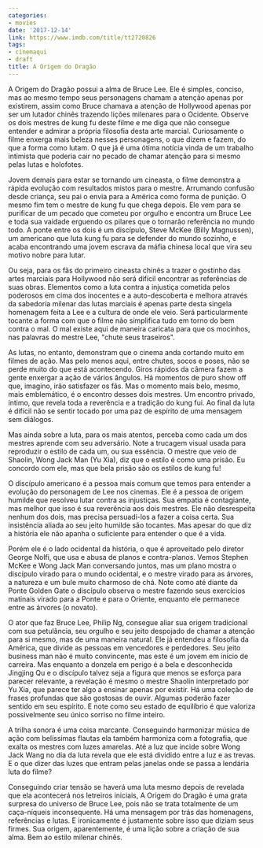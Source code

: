 ```yaml
---
categories:
- movies
date: '2017-12-14'
link: https://www.imdb.com/title/tt2720826
tags:
- cinemaqui
- draft
title: A Origem do Dragão
---
```


A Origem do Dragão possui a alma de Bruce Lee. Ele é simples, conciso, mas ao mesmo tempo seus personagens chamam a atenção apenas por existirem, assim como Bruce chamava a atenção de Hollywood apenas por ser um lutador chinês trazendo lições milenares para o Ocidente. Observe os dois mestres de kung fu deste filme e me diga que não consegue entender e admirar a própria filosofia desta arte marcial. Curiosamente o filme enxerga mais beleza nesses personagens, o que dizem e fazem, do que a forma como lutam. O que já é uma ótima notícia vinda de um trabalho intimista que poderia cair no pecado de chamar atenção para si mesmo pelas lutas e holofotes.

Jovem demais para estar se tornando um cineasta, o filme demonstra a rápida evolução com resultados mistos para o mestre. Arrumando confusão desde criança, seu pai o envia para a América como forma de punição. O mesmo fim tem o mestre de kung fu que chega depois. Ele vem para se purificar de um pecado que cometeu por orgulho e encontra um Bruce Lee e toda sua vaidade erguendo os pilares que o tornarão referência no mundo todo. A ponte entre os dois é um discípulo, Steve McKee (Billy Magnussen), um americano que luta kung fu para se defender do mundo sozinho, e acaba encontrando uma jovem escrava da máfia chinesa local que vira seu motivo nobre para lutar.

Ou seja, para os fãs do primeiro cineasta chinês a trazer o gostinho das artes marciais para Hollywood não será difícil encontrar as referências de suas obras. Elementos como a luta contra a injustiça cometida pelos poderosos em cima dos inocentes e a auto-descoberta e melhora através da sabedoria milenar das lutas marciais é apenas parte desta singela homenagem feita a Lee e a cultura de onde ele veio. Será particularmente tocante a forma com que o filme não simplifica tudo em torno do bem contra o mal. O mal existe aqui de maneira caricata para que os mocinhos, nas palavras do mestre Lee, "chute seus traseiros".

As lutas, no entanto, demonstram que o cinema anda cortando muito em filmes de ação. Mas pelo menos aqui, entre chutes, socos e poses, não se perde muito do que está acontecendo. Giros rápidos da câmera fazem a gente enxergar a ação de vários ângulos. Há momentos de puro show off que, imagino, irão satisfazer os fãs. Mas o momento mais belo, mesmo, mais emblemático, é o encontro desses dois mestres. Um encontro privado, íntimo, que revela toda a reverência e a tradição do kung fui. Ao final da luta é difícil não se sentir tocado por uma paz de espírito de uma mensagem sem diálogos.

Mas ainda sobre a luta, para os mais atentos, perceba como cada um dos mestres aprende com seu adversário. Note a trucagem visual usada para reproduzir o estilo de cada um, ou sua essência. O mestre que veio de Shaolin, Wong Jack Man (Yu Xia), diz que o estilo é como uma prisão. Eu concordo com ele, mas que bela prisão são os estilos de kung fu!

O discípulo americano é a pessoa mais comum que temos para entender a evolução do personagem de Lee nos cinemas. Ele é a pessoa de origem humilde que resolveu lutar contra as injustiças. Sua empatia é contagiante, mas melhor que isso é sua reverência aos dois mestres. Ele não desrespeita nenhum dos dois, mas precisa persuadi-los a fazer a coisa certa. Sua insistência aliada ao seu jeito humilde são tocantes. Mas apesar do que diz a história ele não apanha o suficiente para entender o que é a vida.

Porém ele é o lado ocidental da história, o que é aproveitado pelo diretor George Nolfi, que usa e abusa de planos e contra-planos. Vemos Stephen McKee e Wong Jack Man conversando juntos, mas um plano mostra o discípulo virado para o mundo ocidental, e o mestre virado para as árvores, a natureza e um bule muito charmoso de chá. Note como até diante da Ponte Golden Gate o discípulo observa o mestre fazendo seus exercícios matinais virado para a Ponte e para o Oriente, enquanto ele permanece entre as árvores (o novato).

O ator que faz Bruce Lee, Philip Ng, consegue aliar sua origem tradicional com sua petulância, seu orgulho e seu jeito despojado de chamar a atenção para si mesmo, mas de uma maneira natural. Ele já entendeu a filosofia da América, que divide as pessoas em vencedores e perdedores. Seu jeito business man não é muito convincente, mas este é um jovem em início de carreira. Mas enquanto a donzela em perigo é a bela e desconhecida Jingjing Qu e o discípulo talvez seja a figura que menos se esforça para parecer relevante, a revelação é mesmo o mestre Shaolin interpretado por Yu Xia, que parece ter algo a ensinar apenas por existir. Há uma coleção de frases profundas que são gostosas de ouvir. Algumas poderão fazer sentido em seu espírito. E note como seu estado de equilíbrio é que valoriza possivelmente seu único sorriso no filme inteiro.

A trilha sonora é uma coisa marcante. Conseguindo harmonizar música de ação com belíssimas flautas ela também harmoniza com a fotografia, que exalta os mestres com luzes amarelas. Até a luz que incide sobre Wong Jack Wang no dia da luta revela que ele está dividido entre a luz e as trevas. E o que dizer das luzes que entram pelas janelas onde se passa a lendária luta do filme?

Conseguindo criar tensão se haverá uma luta mesmo depois de revelada que ela acontecerá nos letreiros iniciais, A Origem do Dragão é uma grata surpresa do universo de Bruce Lee, pois não se trata totalmente de um caça-níqueis inconsequente. Há uma mensagem por trás das homenagens, referências e lutas. E ironicamente é justamente sobre isso que diziam seus firmes. Sua origem, aparentemente, é uma lição sobre a criação de sua alma. Bem ao estilo milenar chinês.